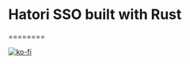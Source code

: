 # Hatori SSO built with Rust
========

[![ko-fi](https://ko-fi.com/img/githubbutton_sm.svg)](https://ko-fi.com/B0B1Z3IGW)
